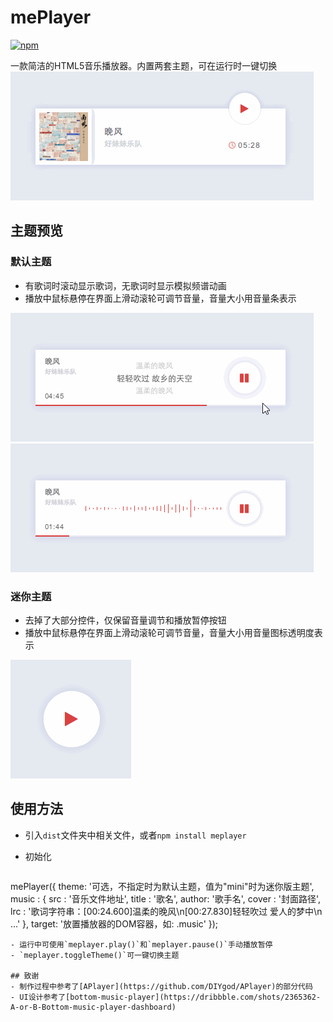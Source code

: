 # mePlayer
[![npm](https://img.shields.io/npm/v/meplayer.svg)]()

一款简洁的HTML5音乐播放器。内置两套主题，可在运行时一键切换
![](demo/toggleTheme.gif)

## 主题预览
### 默认主题
- 有歌词时滚动显示歌词，无歌词时显示模拟频谱动画
- 播放中鼠标悬停在界面上滑动滚轮可调节音量，音量大小用音量条表示

![](demo/default-theme.gif)
![](demo/default-theme-nolrc.gif)

### 迷你主题
- 去掉了大部分控件，仅保留音量调节和播放暂停按钮
- 播放中鼠标悬停在界面上滑动滚轮可调节音量，音量大小用音量图标透明度表示

![](demo/mini-theme.gif)

## 使用方法
- 引入`dist`文件夹中相关文件，或者`npm install meplayer`
- 初始化

  ```javascript
mePlayer({
    theme: '可选，不指定时为默认主题，值为"mini"时为迷你版主题',
    music : {
        src   : '音乐文件地址',
        title : '歌名',
        author: '歌手名',
        cover : '封面路径',
        lrc   : '歌词字符串：[00:24.600]温柔的晚风\n[00:27.830]轻轻吹过 爱人的梦中\n ...'
    },
    target: '放置播放器的DOM容器，如: .music'
});
  ```
- 运行中可使用`meplayer.play()`和`meplayer.pause()`手动播放暂停
- `meplayer.toggleTheme()`可一键切换主题

## 致谢
- 制作过程中参考了[APlayer](https://github.com/DIYgod/APlayer)的部分代码
- UI设计参考了[bottom-music-player](https://dribbble.com/shots/2365362-A-or-B-Bottom-music-player-dashboard)
